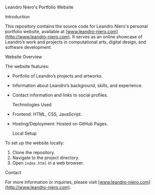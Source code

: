   Leandro Niero's Portfolio Website

  Introduction

This repository contains the source code for Leandro Niero's personal portfolio website, available at [www.leandro-niero.com](http://www.leandro-niero.com). It serves as an online showcase of Leandro’s work and projects in computational arts, digital design, and software development.

  Website Overview

The website features:
- Portfolio of Leandro’s projects and artworks.
- Information about Leandro’s background, skills, and experience.
- Contact information and links to social profiles.

  Technologies Used

- Frontend: HTML, CSS, JavaScript.
- Hosting/Deployment: Hosted on GitHub Pages.

  Local Setup

To set up the website locally:
1. Clone the repository.
2. Navigate to the project directory.
3. Open `index.html` in a web browser.

Contact

For more information or inquiries, please visit [www.leandro-niero.com](http://www.leandro-niero.com).
